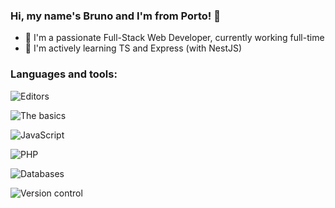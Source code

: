 ### Hi, my name's Bruno and I'm from Porto! 👋

- 👔 I'm a passionate Full-Stack Web Developer, currently working full-time
- 🌱 I'm actively learning TS and Express (with NestJS)

### Languages and tools:

![Editors](https://skillicons.dev/icons?i=vim,vscode&theme=light)

![The basics](https://skillicons.dev/icons?i=html,css,sass,tailwind&theme=light)

![JavaScript](https://skillicons.dev/icons?i=js,ts,nodejs,nest,vue,nuxt&theme=light)

![PHP](https://skillicons.dev/icons?i=php,wordpress&theme=light)

![Databases](https://skillicons.dev/icons?i=mysql,mongodb&theme=light)

![Version control](https://skillicons.dev/icons?i=git,gitlab&theme=light)
